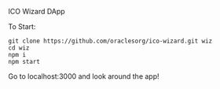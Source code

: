 
ICO Wizard DApp

To Start:

```
git clone https://github.com/oraclesorg/ico-wizard.git wiz
cd wiz
npm i
npm start
```

Go to localhost:3000 and look around the app!
